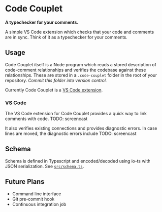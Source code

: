 # Code Couplet

**A typechecker for your comments.**

A simple VS Code extension which checks that your code and comments are in sync.
Think of it as a typechecker for your comments.

## Usage

Code Couplet itself is a Node program which reads a stored description of code-comment relationships and verifies the codebase against these relationships.
These are stored in a `.code-couplet` folder in the root of your repository.
_Commit this folder into version control._

Currently Code Couplet is a [VS Code extension](TODO-link).

### VS Code

The VS Code extension for Code Couplet provides a quick way to link comments with code.
TODO: screencast

It also verifies existing connections and provides diagnostic errors.
In case lines are moved, the diagnostic errors include
TODO: screencast

## Schema

Schema is defined in Typescript and encoded/decoded using io-ts with JSON serialization.
See [`src/schema.ts`](src/schema.ts).

## Future Plans
 - Command line interface
 - Git pre-commit hook
 - Continuous integration job
